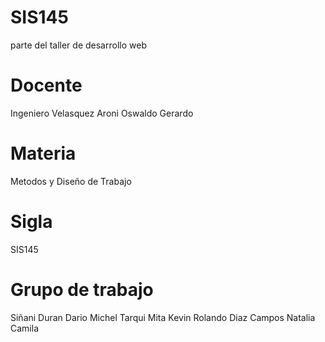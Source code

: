 # SIS145
parte del taller de desarrollo web
# Docente
Ingeniero Velasquez Aroni Oswaldo Gerardo
# Materia 
Metodos y Diseño de Trabajo
# Sigla 
SIS145
# Grupo de trabajo
Siñani Duran Dario Michel
Tarqui Mita Kevin Rolando
Diaz Campos Natalia Camila
